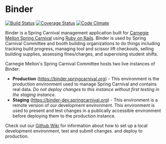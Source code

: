 # Binder

[![Build Status](https://travis-ci.org/sc0v/binder-app.svg?branch=master)](https://travis-ci.org/sc0v/binder-app)
[![Coverage Status](https://img.shields.io/coveralls/sc0v/binder-app.svg)](https://coveralls.io/r/sc0v/binder-app?branch=master)
[![Code Climate](https://codeclimate.com/github/sc0v/binder-app/badges/gpa.svg)](https://codeclimate.com/github/sc0v/binder-app)

Binder is a Spring Carnival management application built for [Carnegie Mellon Spring Carnival](https://www.springcarnival.org) using [Ruby on Rails](http://rubyonrails.org/). Binder is used by Spring Carnival Committee and booth building organizations to do things including tracking build progress, managing tool and scissor lift checkouts, selling building supplies, assessing fines/charges, and supervising student shifts.

Carnegie Mellon's Spring Carnival Committee hosts two live instances of Binder:

- **Production** (https://binder.springcarnival.org) - This environment is the production environment used to manage Spring Carnival and contains real data. _Do not deploy changes to this instance without first testing in the staging instance_.
- **Staging** (https://binder-dev.springcarnival.org) - This environment is a remote version of our development environment. This environment is used to present and test changes in a publically accessible environment before deploying them to the production instance.

Check out our [Github Wiki](https://github.com/sc0v/binder/wiki) for information about how to set up a local development environment, test and submit changes. and deploy to production.
